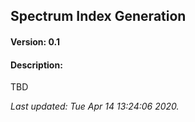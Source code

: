 ## Spectrum Index Generation

#### Version: 0.1

#### Description: 
TBD

_Last updated: Tue Apr 14 13:24:06 2020._

<data id=CCMS_DEPLOYMENTS_HEADER_BREAK_ELEMENT_CAUTION_ANYTHING_ABOVE_WILL_BE_AUTOGENERATED />

